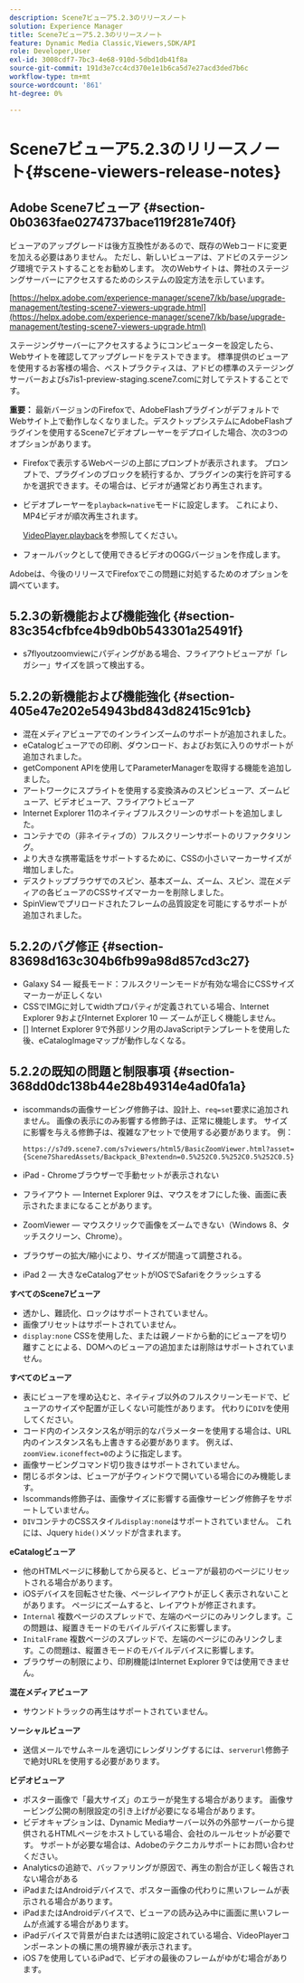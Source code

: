 ```yaml
---
description: Scene7ビューア5.2.3のリリースノート
solution: Experience Manager
title: Scene7ビューア5.2.3のリリースノート
feature: Dynamic Media Classic,Viewers,SDK/API
role: Developer,User
exl-id: 3008cdf7-7bc3-4e68-910d-5dbd1db41f8a
source-git-commit: 191d3e7cc4cd370e1e1b6ca5d7e27acd3ded7b6c
workflow-type: tm+mt
source-wordcount: '861'
ht-degree: 0%

---
```


# Scene7ビューア5.2.3のリリースノート{#scene-viewers-release-notes}

## Adobe Scene7ビューア {#section-0b0363fae0274737bace119f281e740f}

ビューアのアップグレードは後方互換性があるので、既存のWebコードに変更を加える必要はありません。 ただし、新しいビューアは、アドビのステージング環境でテストすることをお勧めします。 次のWebサイトは、弊社のステージングサーバーにアクセスするためのシステムの設定方法を示しています。

[https://helpx.adobe.com/experience-manager/scene7/kb/base/upgrade-management/testing-scene7-viewers-upgrade.html](https://helpx.adobe.com/experience-manager/scene7/kb/base/upgrade-management/testing-scene7-viewers-upgrade.html)

ステージングサーバーにアクセスするようにコンピューターを設定したら、Webサイトを確認してアップグレードをテストできます。 標準提供のビューアを使用するお客様の場合、ベストプラクティスは、アドビの標準のステージングサーバーおよびs7is1-preview-staging.scene7.comに対してテストすることです。

**重要：** 最新バージョンのFirefoxで、AdobeFlashプラグインがデフォルトでWebサイト上で動作しなくなりました。デスクトップシステムにAdobeFlashプラグインを使用するScene7ビデオプレーヤーをデプロイした場合、次の3つのオプションがあります。

* Firefoxで表示するWebページの上部にプロンプトが表示されます。 プロンプトで、プラグインのブロックを続行するか、プラグインの実行を許可するかを選択できます。その場合は、ビデオが通常どおり再生されます。
* ビデオプレーヤーを`playback=native`モードに設定します。 これにより、MP4ビデオが順次再生されます。

   [VideoPlayer.playback](../../c-html5-s7-aem-asset-viewers/c-html5-video-reference/c-html5-video-cmdref/r-html5-video-viewer-conf-attrib-videoplayer-playback.md#reference-13ec45db4cd4443b842f310153623221)を参照してください。

* フォールバックとして使用できるビデオのOGGバージョンを作成します。

Adobeは、今後のリリースでFirefoxでこの問題に対処するためのオプションを調べています。

## 5.2.3の新機能および機能強化 {#section-83c354cfbfce4b9db0b543301a25491f}

* s7flyoutzoomviewにパディングがある場合、フライアウトビューアが「レガシー」サイズを誤って検出する。

## 5.2.2の新機能および機能強化 {#section-405e47e202e54943bd843d82415c91cb}

* 混在メディアビューアでのインラインズームのサポートが追加されました。
* eCatalogビューアでの印刷、ダウンロード、およびお気に入りのサポートが追加されました。
* getComponent APIを使用してParameterManagerを取得する機能を追加しました。
* アートワークにスプライトを使用する変換済みのスピンビューア、ズームビューア、ビデオビューア、フライアウトビューア
* Internet Explorer 11のネイティブフルスクリーンのサポートを追加しました。
* コンテナでの（非ネイティブの）フルスクリーンサポートのリファクタリング。
* より大きな携帯電話をサポートするために、CSSの小さいマーカーサイズが増加しました。
* デスクトップブラウザでのスピン、基本ズーム、ズーム、スピン、混在メディアの各ビューアのCSSサイズマーカーを削除しました。
* SpinViewでプリロードされたフレームの品質設定を可能にするサポートが追加されました。

## 5.2.2のバグ修正 {#section-83698d163c304b6fb99a98d857cd3c27}

* Galaxy S4 — 縦長モード：フルスクリーンモードが有効な場合にCSSサイズマーカーが正しくない
* CSSでIMGに対してwidthプロパティが定義されている場合、Internet Explorer 9およびInternet Explorer 10 — ズームが正しく機能しません。
* [] Internet Explorer 9で外部リンク用のJavaScriptテンプレートを使用した後、eCatalogImageマップが動作しなくなる。

## 5.2.2の既知の問題と制限事項 {#section-368dd0dc138b44e28b49314e4ad0fa1a}

* iscommandsの画像サービング修飾子は、設計上、`req=set`要求に追加されません。 画像の表示にのみ影響する修飾子は、正常に機能します。 サイズに影響を与える修飾子は、複雑なアセットで使用する必要があります。 例：

   ```
   https://s7d9.scene7.com/s7viewers/html5/BasicZoomViewer.html?asset= {Scene7SharedAssets/Backpack_B?extendn=0.5%252C0.5%252C0.5%252C0.5}
   ```

* iPad - Chromeブラウザーで手動セットが表示されない
* フライアウト — Internet Explorer 9は、マウスをオフにした後、画面に表示されたままになることがあります。
* ZoomViewer — マウスクリックで画像をズームできない（Windows 8、タッチスクリーン、Chrome）。
* ブラウザーの拡大/縮小により、サイズが間違って調整される。
* iPad 2 — 大きなeCatalogアセットがIOSでSafariをクラッシュする

**すべてのScene7ビューア**

* 透かし、難読化、ロックはサポートされていません。
* 画像プリセットはサポートされていません。
* `display:none` CSSを使用した、または親ノードから動的にビューアを切り離すことによる、DOMへのビューアの追加または削除はサポートされていません。

**すべてのビューア**

* 表にビューアを埋め込むと、ネイティブ以外のフルスクリーンモードで、ビューアのサイズや配置が正しくない可能性があります。 代わりに`DIV`を使用してください。
* コード内のインスタンス名が明示的なパラメーターを使用する場合は、URL内のインスタンス名も上書きする必要があります。 例えば、`zoomView.iconeffect=0`のように指定します。
* 画像サービングコマンド切り抜きはサポートされていません。
* 閉じるボタンは、ビューアが子ウィンドウで開いている場合にのみ機能します。
* Iscommands修飾子は、画像サイズに影響する画像サービング修飾子をサポートしていません。
* `DIV`コンテナのCSSスタイル`display:none`はサポートされていません。 これには、Jquery `hide()`メソッドが含まれます。

**eCatalogビューア**

* 他のHTMLページに移動してから戻ると、ビューアが最初のページにリセットされる場合があります。
* iOSデバイスを回転させた後、ページレイアウトが正しく表示されないことがあります。 ページにズームすると、レイアウトが修正されます。
* `Internal` 複数ページのスプレッドで、左端のページにのみリンクします。この問題は、縦置きモードのモバイルデバイスに影響します。
* `InitalFrame` 複数ページのスプレッドで、左端のページにのみリンクします。この問題は、縦置きモードのモバイルデバイスに影響します。
* ブラウザーの制限により、印刷機能はInternet Explorer 9では使用できません。

**混在メディアビューア**

* サウンドトラックの再生はサポートされていません。

**ソーシャルビューア**

* 送信メールでサムネールを適切にレンダリングするには、`serverurl`修飾子で絶対URLを使用する必要があります。

**ビデオビューア**

* ポスター画像で「最大サイズ」のエラーが発生する場合があります。 画像サービング公開の制限設定の引き上げが必要になる場合があります。
* ビデオキャプションは、Dynamic Mediaサーバー以外の外部サーバーから提供されるHTMLページをホストしている場合、会社のルールセットが必要です。 サポートが必要な場合は、Adobeのテクニカルサポートにお問い合わせください。
* Analyticsの追跡で、バッファリングが原因で、再生の割合が正しく報告されない場合がある
* iPadまたはAndroidデバイスで、ポスター画像の代わりに黒いフレームが表示される場合があります。
* iPadまたはAndroidデバイスで、ビューアの読み込み中に画面に黒いフレームが点滅する場合があります。
* iPadデバイスで背景が白または透明に設定されている場合、VideoPlayerコンポーネントの横に黒の境界線が表示されます。
* iOS 7を使用しているiPadで、ビデオの最後のフレームがゆがむ場合があります。
